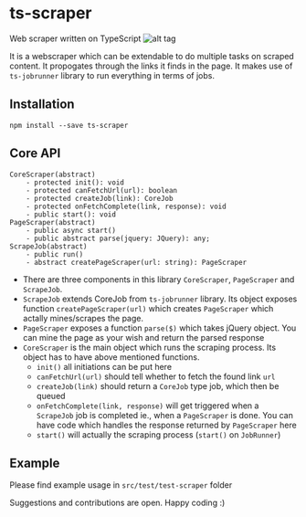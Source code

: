# ts-scraper
Web scraper written on TypeScript ![alt tag](https://travis-ci.org/pskd73/ts-scraper.svg?branch=master)

It is a webscraper which can be extendable to do multiple tasks on scraped content. It propogates through the links it finds in the page. It makes use of `ts-jobrunner` library to run everything in terms of jobs.

## Installation
`npm install --save ts-scraper`

## Core API
```
CoreScraper(abstract)
    - protected init(): void
    - protected canFetchUrl(url): boolean
    - protected createJob(link): CoreJob
    - protected onFetchComplete(link, response): void
    - public start(): void
PageScraper(abstract)
    - public async start()
    - public abstract parse(jquery: JQuery): any;
ScrapeJob(abstract)
    - public run()
    - abstract createPageScraper(url: string): PageScraper
```

- There are three components in this library `CoreScraper`, `PageScraper` and `ScrapeJob`.
- `ScrapeJob` extends CoreJob from `ts-jobrunner` library. Its object exposes function `createPageScraper(url)` which creates `PageScraper` which actally mines/scrapes the page.
- `PageScraper` exposes a function `parse($)` which takes jQuery object. You can mine the page as your wish and return the parsed response
- `CoreScraper` is the main object which runs the scraping process. Its object has to have above mentioned functions.
    - `init()` all initiations can be put here
    - `canFetchUrl(url)` should tell whether to fetch the found link `url`
    - `createJob(link)` should return a `CoreJob` type job, which then be queued
    - `onFetchComplete(link, response)` will get triggered when a `ScrapeJob` job is completed ie., when a `PageScraper` is done. You can have code which handles the response returned by `PageScraper` here
    - `start()` will actually the scraping process (`start()` on `JobRunner`)

## Example
Please find example usage in `src/test/test-scraper` folder

Suggestions and contributions are open. Happy coding :)
